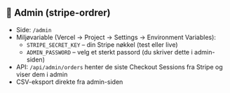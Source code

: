 

## 🔐 Admin (stripe-ordrer)
- Side: `/admin`
- Miljøvariable (Vercel → Project → Settings → Environment Variables):
  - `STRIPE_SECRET_KEY` – din Stripe nøkkel (test eller live)
  - `ADMIN_PASSWORD` – velg et sterkt passord (du skriver dette i admin-siden)
- API: `/api/admin/orders` henter de siste Checkout Sessions fra Stripe og viser dem i admin
- CSV-eksport direkte fra admin-siden
